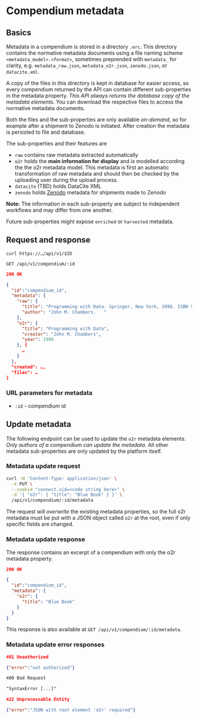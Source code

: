 # Compendium metadata

## Basics

Metadata in a compendium is stored in a directory `.erc`. This directory contains the normative metadata documents using a file naming scheme `<metadata_model>.<format>`, sometimes preprended with `metadata_` for clarity, e.g. `metadata_raw.json`, `metadata_o2r.json`, `zenodo.json`, or `datacite.xml`.

A copy of the files in this directory is kept in database for easier access, so every compendium returned by the API can contain different sub-properties in the metadata property. _This API always returns the database copy of the metadata elements._ You can download the respective files to access the normative metadata documents.

Both the files and the sub-properties are only available _on-demand_, so for example after a shipment to Zenodo is initiated. After creation the metadata is persisted to file and database.

The sub-properties and their features are

- `raw` contains raw metadata extracted automatically
- `o2r` holds the **main information for display** and is modelled according the the o2r metadata model. This metadata is first an automatic transformation of raw metadata and should then be checked by the uploading user during the upload process.
- `datacite` (TBD) holds DataCite XML
- `zenodo` holds [Zenodo](https://zenodo.org/) metadata for shipments made to Zenodo

**Note:** The information in each sub-property are subject to independent workflows and may differ from one another.

Future sub-properties might expose `enriched` or `harvested` metadata.

## Request and response

`curl https://…/api/v1/$ID`

`GET /api/v1/compendium/:id`

```json
200 OK

{
  "id":"compendium_id",
  "metadata": {
    "raw": {
      "title": "Programming with Data. Springer, New York, 1998. ISBN 978-0-387-98503-9.",
      "author": "John M. Chambers.   "
    },
    "o2r": {
      "title": "Programming with Data",
      "creator": "John M. Chambers",
      "year": 1998
    }, {
      …
    }
  },
  "created": …,
  "files": …
}
```

### URL parameters for metadata

- `:id` - compendium id

## Update metadata

The following endpoint can be used to update the `o2r` metadata elements.
_Only authors of a compendium can update the metadata._
All other metadata sub-properties are only updated by the platform itself.

### Metadata update request

```bash
curl -H 'Content-Type: application/json' \
  -X PUT \
  --cookie "connect.sid=<code string here>" \
  -d '{ "o2r": { "title": "Blue Book" } }' \
  /api/v1/compendium/:id/metadata
```

The request will _overwrite_ the existing metadata properties, so the full o2r metadata must be put with a JSON object called `o2r` at the root, even if only specific fields are changed.

### Metadata update response

The response contains an excerpt of a compendium with only the o2r metadata property.

```json
200 OK

{
  "id":"compendium_id",
  "metadata": {
    "o2r": {
      "title": "Blue Book"
    }
  }
}
```

This response is also available at `GET /api/v1/compendium/:id/metadata`.

### Metadata update error responses

```json
401 Unauthorized

{"error":"not authorized"}
```

```txt
400 Bad Request

"SyntaxError [...]"
```

```json
422 Unprocessable Entity

{"error":"JSON with root element 'o2r' required"}
```
